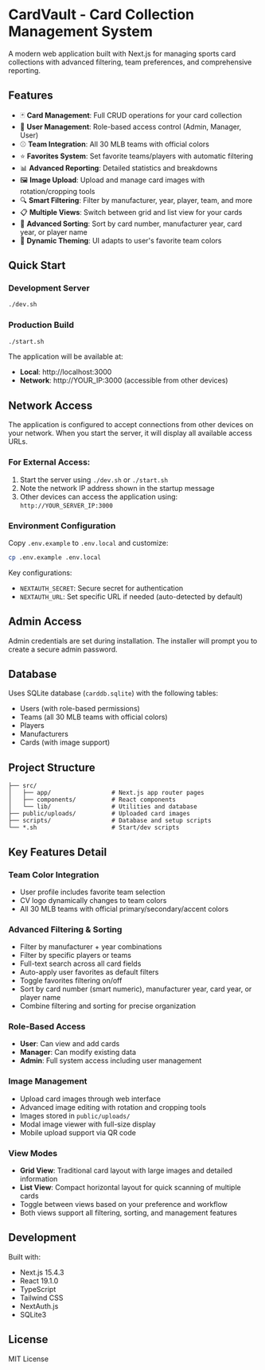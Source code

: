 # CardVault - Card Collection Management System

A modern web application built with Next.js for managing sports card collections with advanced filtering, team preferences, and comprehensive reporting.

## Features

- 🃏 **Card Management**: Full CRUD operations for your card collection
- 👥 **User Management**: Role-based access control (Admin, Manager, User)
- ⚾ **Team Integration**: All 30 MLB teams with official colors
- ⭐ **Favorites System**: Set favorite teams/players with automatic filtering
- 📊 **Advanced Reporting**: Detailed statistics and breakdowns
- 🖼️ **Image Upload**: Upload and manage card images with rotation/cropping tools
- 🔍 **Smart Filtering**: Filter by manufacturer, year, player, team, and more
- 📋 **Multiple Views**: Switch between grid and list view for your cards
- 🔄 **Advanced Sorting**: Sort by card number, manufacturer year, card year, or player name
- 🎨 **Dynamic Theming**: UI adapts to user's favorite team colors

## Quick Start

### Development Server
```bash
./dev.sh
```

### Production Build
```bash
./start.sh
```

The application will be available at:
- **Local**: http://localhost:3000
- **Network**: http://YOUR_IP:3000 (accessible from other devices)

## Network Access

The application is configured to accept connections from other devices on your network. When you start the server, it will display all available access URLs.

### For External Access:
1. Start the server using `./dev.sh` or `./start.sh`
2. Note the network IP address shown in the startup message
3. Other devices can access the application using: `http://YOUR_SERVER_IP:3000`

### Environment Configuration

Copy `.env.example` to `.env.local` and customize:

```bash
cp .env.example .env.local
```

Key configurations:
- `NEXTAUTH_SECRET`: Secure secret for authentication
- `NEXTAUTH_URL`: Set specific URL if needed (auto-detected by default)

## Admin Access

Admin credentials are set during installation. The installer will prompt you to create a secure admin password.

## Database

Uses SQLite database (`carddb.sqlite`) with the following tables:
- Users (with role-based permissions)
- Teams (all 30 MLB teams with official colors)
- Players
- Manufacturers
- Cards (with image support)

## Project Structure

```
├── src/
│   ├── app/                 # Next.js app router pages
│   ├── components/          # React components
│   └── lib/                 # Utilities and database
├── public/uploads/          # Uploaded card images
├── scripts/                 # Database and setup scripts
└── *.sh                     # Start/dev scripts
```

## Key Features Detail

### Team Color Integration
- User profile includes favorite team selection
- CV logo dynamically changes to team colors
- All 30 MLB teams with official primary/secondary/accent colors

### Advanced Filtering & Sorting
- Filter by manufacturer + year combinations
- Filter by specific players or teams
- Full-text search across all card fields
- Auto-apply user favorites as default filters
- Toggle favorites filtering on/off
- Sort by card number (smart numeric), manufacturer year, card year, or player name
- Combine filtering and sorting for precise organization

### Role-Based Access
- **User**: Can view and add cards
- **Manager**: Can modify existing data
- **Admin**: Full system access including user management

### Image Management
- Upload card images through web interface
- Advanced image editing with rotation and cropping tools
- Images stored in `public/uploads/`
- Modal image viewer with full-size display
- Mobile upload support via QR code

### View Modes
- **Grid View**: Traditional card layout with large images and detailed information
- **List View**: Compact horizontal layout for quick scanning of multiple cards
- Toggle between views based on your preference and workflow
- Both views support all filtering, sorting, and management features

## Development

Built with:
- Next.js 15.4.3
- React 19.1.0
- TypeScript
- Tailwind CSS
- NextAuth.js
- SQLite3

## License

MIT License